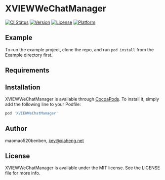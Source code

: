 # XVIEWWeChatManager

[![CI Status](https://img.shields.io/travis/maomao520benben/XVIEWWeChatManager.svg?style=flat)](https://travis-ci.org/maomao520benben/XVIEWWeChatManager)
[![Version](https://img.shields.io/cocoapods/v/XVIEWWeChatManager.svg?style=flat)](https://cocoapods.org/pods/XVIEWWeChatManager)
[![License](https://img.shields.io/cocoapods/l/XVIEWWeChatManager.svg?style=flat)](https://cocoapods.org/pods/XVIEWWeChatManager)
[![Platform](https://img.shields.io/cocoapods/p/XVIEWWeChatManager.svg?style=flat)](https://cocoapods.org/pods/XVIEWWeChatManager)

## Example

To run the example project, clone the repo, and run `pod install` from the Example directory first.

## Requirements

## Installation

XVIEWWeChatManager is available through [CocoaPods](https://cocoapods.org). To install
it, simply add the following line to your Podfile:

```ruby
pod 'XVIEWWeChatManager'
```

## Author

maomao520benben, key@xiaheng.net

## License

XVIEWWeChatManager is available under the MIT license. See the LICENSE file for more info.

